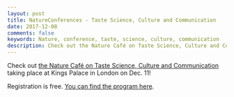 ```yaml
---
layout: post
title: NatureConferences - Taste Science, Culture and Communication
date: 2017-12-08
comments: false
keywords: Nature, conference, taste, science, culture, communication
description: Check out the Nature Café on Taste Science, Culture and Communication
---
```


Check out [the Nature Café on Taste Science, Culture and Communication](http://www.nature.com/natureconferences/ajinomoto/index.html) taking place at Kings Palace in London on Dec. 11!

Registration is free. [You can find the program here](https://www.ohlalab.de/wp-content/uploads/2017/12/A47263_Ajinomoto_Nature_Cafe_brochure-1.pdf).
